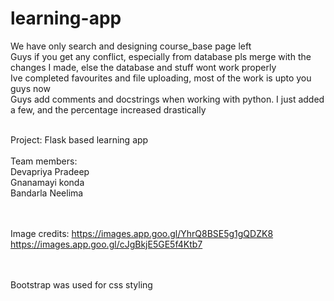 # learning-app

We have only search and designing course_base page left
<br/>
Guys if you get any conflict, especially from database pls merge with the changes I made, else the database and stuff wont work properly
<br/>
Ive completed favourites and file uploading, most of the work is upto you guys now
<Br>
Guys add comments and docstrings when working with python. I just added a few, and the percentage increased drastically

<br>
Project: Flask based learning app
<br><br>
Team members:
<br>
Devapriya Pradeep
<br>
Gnanamayi konda
<br>
Bandarla Neelima

<Br><br>
Image credits: https://images.app.goo.gl/YhrQ8BSE5g1gQDZK8
https://images.app.goo.gl/cJgBkjE5GE5f4Ktb7

<br><br>
Bootstrap was used for css styling
